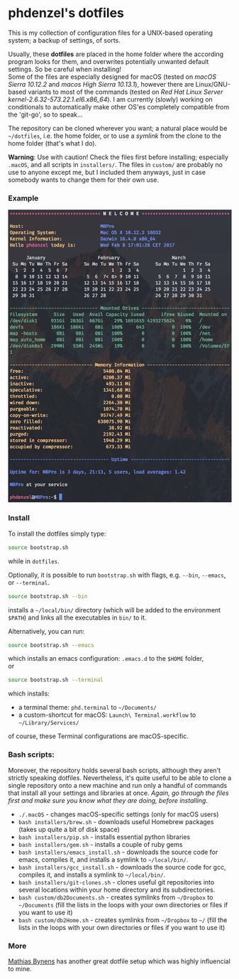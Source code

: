 # phdenzel's dotfiles

This is my collection of configuration files for a UNIX-based operating system; a backup of settings, of sorts.

Usually, these **dotfiles** are placed in the home folder where the according program looks for them, and overwrites potentially unwanted default settings. So be careful when installing!  
Some of the files are especially designed for macOS (tested on *macOS Sierra 10.12.2* and *macos High Sierra 10.13.1*), however there are Linux/GNU-based variants to most of the commands (tested on *Red Hat Linux Server kernel-2.6.32-573.22.1.el6.x86_64*). I am currently (slowly) working on conditionals to automatically make other OS'es completely compatible from the 'git-go', so to speak...
  
The repository can be cloned wherever you want; a natural place would be `~/dotfiles`, i.e. the home folder, or to use a *symlink* from the clone to the home folder (that's what I do).

**Warning**: Use with caution! Check the files first before installing; especially `.macOS`, and all scripts in `installers/`.
The files in `custom/` are probably no use to anyone except me, but I included them anyways, just in case somebody wants to change them for their own use.

### Example
![Screenshot of my shell prompt](screenshot.png)
  
### Install

To install the dotfiles simply type:

```bash
source bootstrap.sh
```
while in `dotfiles`.

Optionally, it is possible to run `bootstrap.sh` with flags, e.g. `--bin`, `--emacs`, or `--terminal`.

```bash
source bootstrap.sh --bin
```
installs a `~/local/bin/` directory (which will be added to the environment `$PATH`) and links all the executables
in `bin/` to it.

Alternatively, you can run:

```bash
source bootstrap.sh --emacs
```

which installs an emacs configuration: `.emacs.d` to the `$HOME` folder,   
or

```bash
source bootstrap.sh --terminal
```

which installs:

* a terminal theme: `phd.terminal` to `~/Documents/`
* a custom-shortcut for macOS: `Launch\ Terminal.workflow` to `~/Library/Services/`

of course, these Terminal configurations are macOS-specific.   

### Bash scripts:
Moreover, the repository holds several bash scripts, although they aren't strictly speaking dotfiles. Nevertheless, it's quite useful to be able to clone a single repository onto a new machine and run only a handful of commands that install all your settings and libraries at once.
*Again, go through the files first and make sure you know what they are doing, before installing*.

* `./.macOS` - changes macOS-specific settings (only for macOS users)
* `bash installers/brew.sh` - downloads useful Homebrew packages (takes up quite a bit of disk space)
* `bash installers/pip.sh` - installs essential python libraries
* `bash installers/gem.sh` - installs a couple of ruby gems
* `bash installers/emacs_install.sh` - downloads the source code for emacs, compiles it, and installs a symlink to `~/local/bin/`.
* `bash installers/gcc_install.sh` - downloads the source code for gcc, compiles it, and installs a symlink to `~/local/bin/`.
* `bash installers/git-clones.sh` - clones useful git repositories into several locations within your home directory and its subdirectories.
* `bash custom/db2Documents.sh` - creates symlinks from `~/Dropbox` to `~/Documents` (fill the lists in the loops with your own directories or files if you want to use it)
* `bash custom/db2Home.sh` - creates symlinks from `~/Dropbox` to `~/` (fill the lists in the loops with your own directories or files if you want to use it)

### More
[Mathias Bynens](https://github.com/mathiasbynens/dotfiles) has another great dotfile setup which was highly influencial to mine.
